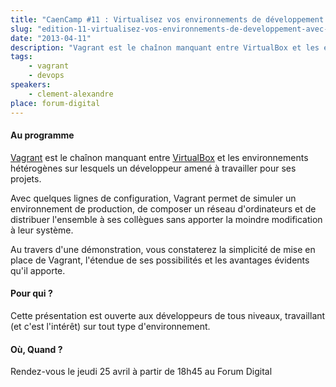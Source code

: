 ```yaml
---
title: "CaenCamp #11 : Virtualisez vos environnements de développement avec Vagrant"
slug: "edition-11-virtualisez-vos-environnements-de-developpement-avec-vagrant"
date: "2013-04-11"
description: "Vagrant est le chaînon manquant entre VirtualBox et les environnements hétérogènes sur lesquels un développeur amené à travailler pour ses projets"
tags:
    - vagrant
    - devops
speakers:
    - clement-alexandre
place: forum-digital
---
```


#### Au programme

[Vagrant](http://www.vagrantup.com) est le chaînon manquant entre
[VirtualBox](http://www.virtualbox.org) et les environnements hétérogènes sur lesquels un
développeur amené à travailler pour ses projets.

Avec quelques lignes de configuration, Vagrant permet de simuler un environnement de production, de
composer un réseau d'ordinateurs et de distribuer l'ensemble à ses collègues sans apporter la
moindre modification à leur système.

Au travers d'une démonstration, vous constaterez la simplicité de mise en place de Vagrant,
l'étendue de ses possibilités et les avantages évidents qu'il apporte.

#### Pour qui ?

Cette présentation est ouverte aux développeurs de tous niveaux, travaillant (et c'est l'intérêt)
sur tout type d'environnement.

#### Où, Quand ?

Rendez-vous le jeudi 25 avril à partir de 18h45 au Forum Digital

